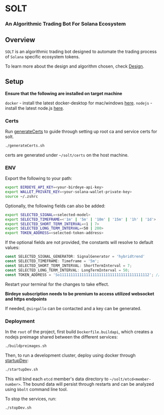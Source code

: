 # SOLT

### An Algorithmic Trading Bot For Solana Ecosystem


## Overview

`SOLT` is an algorithmic trading bot designed to automate the trading process of `Solana` specific ecosystem tokens.

To learn more about the design and algorithm chosen, check [Design](./docs/Design.md).


## Setup

**Ensure that the following are installed on target machine**

`docker` - install the latest docker-desktop for mac/windows [here](https://www.docker.com/products/docker-desktop/).
`nodejs` - install the latest node.js [here](https://nodejs.org/en).


### Certs

Run [generateCerts](./generateCerts.sh) to guide through setting up root ca and service certs for solt.
```bash
./generateCerts.sh
```

certs are generated under `~/solt/certs` on the host machine.


### ENV

Export the following to your path:
```bash
export BIRDEYE_API_KEY=<your-birdeye-api-key>
export WALLET_PRIVATE_KEY=<your-solana-wallet-private-key>
source ~/.zshrc
```

Optionally, the following fields can also be added:
```bash
export SELECTED_SIGNAL=<selected-model>
export SELECTED_TIMEFRAME=<'1m' | '5m' | '10m' | '15m' | '1h' | '1d'>
export SELECTED_SHORT_TERM_INTERVAL=<1 | 7>
export SELECTED_LONG_TERM_INTERVAL=<50 | 200>
export TOKEN_ADDRESS=<selected-token-address>
```

If the optional fields are not provided, the constants will resolve to default values:
```ts
const SELECTED_SIGNAL_GENERATOR: SignalGenerator = 'hybridtrend'
const SELECTED_TIMEFRAME: Timeframe = '5m';
const SELECTED_SHORT_TERM_INTERVAL: ShortTermInterval = 7;
const SELECTED_LONG_TERM_INTERVAL: LongTermInterval = 50;
const TOKEN_ADDRESS = 'So11111111111111111111111111111111111111112'; // address for SOL token
```

Restart your terminal for the changes to take effect.

**Birdeye subscription needs to be premium to access utilized websocket and https endpoints**

If needed, `@sirgallo` can be contacted and a key can be generated.


### Deployment

In the `root` of the project, first build `Dockerfile.buildapi`, which creates a nodejs preimage shared between the different services:
```bash
./buildpreimages.sh
```

Then, to run a development cluster, deploy using docker through [startupDev](./startupDev.sh):
```bash
./startupDev.sh
```

This will bind each `etcd` member's data directory to `~/solt/etcd<member-number>`. The bound data will persist through restarts and can be analyzed using `bbolt` command line tool.

To stop the services, run:
```bash
./stopDev.sh
```